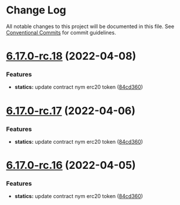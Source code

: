 # Change Log

All notable changes to this project will be documented in this file.
See [Conventional Commits](https://conventionalcommits.org) for commit guidelines.

# [6.17.0-rc.18](https://github.com/BitGo/BitGoJS/compare/@bitgo/statics@6.17.0-rc.15...@bitgo/statics@6.17.0-rc.18) (2022-04-08)


### Features

* **statics:** update contract nym erc20 token ([84cd360](https://github.com/BitGo/BitGoJS/commit/84cd3609a9c5533635082d22bd42eb96ff1642fc))





# [6.17.0-rc.17](https://github.com/BitGo/BitGoJS/compare/@bitgo/statics@6.17.0-rc.15...@bitgo/statics@6.17.0-rc.17) (2022-04-06)


### Features

* **statics:** update contract nym erc20 token ([84cd360](https://github.com/BitGo/BitGoJS/commit/84cd3609a9c5533635082d22bd42eb96ff1642fc))





# [6.17.0-rc.16](https://github.com/BitGo/BitGoJS/compare/@bitgo/statics@6.17.0-rc.15...@bitgo/statics@6.17.0-rc.16) (2022-04-05)


### Features

* **statics:** update contract nym erc20 token ([84cd360](https://github.com/BitGo/BitGoJS/commit/84cd3609a9c5533635082d22bd42eb96ff1642fc))
